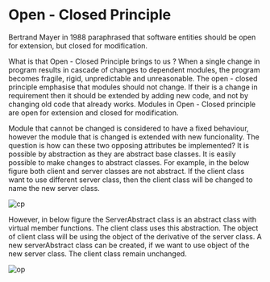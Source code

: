 
# Open - Closed Principle

Bertrand Mayer in 1988 paraphrased that software entities should be open for extension, but closed for modification.

What is that Open - Closed Principle brings to us ? When a single change in program results
in cascade of changes to dependent modules, the program becomes fragile, rigid, unpredictable and
unreasonable. The open - closed principle emphasise that modules should not change. If their is 
a change in requirement then it should be extended by adding new code, and not by changing old code that already
works. Modules in Open - Closed principle are open for extension and closed for modification.

Module that cannot be changed is considered to have a fixed behaviour, however the module that is changed
is extended with new funcionality. The question is how can these two opposing attributes be implemented?
It is possible by abstraction as they are abstract base classes. It is easily possible to make changes to
abstract classes. For example, in the below figure both client and server classes are not abstract. If the client
class want to use different server class, then the client class will be changed to name the new server class.

![cp](https://github.com/deekshakukreti/Images/blob/main/cp.png)

However, in below figure the ServerAbstract class is an abstract class with virtual member functions. The client
class uses this abstraction. The object of client class will be using the object of the derivative of the server class.
A new serverAbstract class can be created, if we want to use object of the new server class. The client class remain
unchanged.

![op](https://github.com/deekshakukreti/Images/blob/main/op.png)














